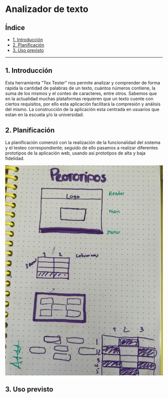 # Analizador de texto

## Índice

* [1. Introducción](#1-Introducción)
* [2. Planificación](#2-Plafinicación)
* [3. Uso previsto](#3-usoprevisto)


***

## 1. Introducción

Esta herramienta "Tex Tester" nos permite analizar y comprender de forma rápida la cantidad de palabras de un texto, cuántos números contiene, la suma de los mismos y el conteo de caracteres, entre otros. Sabemos que en la actualidad muchas plataformas requieren que un texto cuente con ciertos requisitos, por ello esta aplicación facilitará la compresión y análisis del mismo. La construcción de la aplicación esta centrada en usuarios que estan en la escuela y/o la universidad.

## 2. Planificación

La planificación comenzó con la realización de la funcionalidad del sistema y el testeo correspondiente; seguido de ello pasamos a realizar diferentes prototipos de la aplicación web, usando así prototipos de alta y baja fidelidad.


![Foto de prototipo de baja fidelidad](/docs/images/prototipo.jpeg)



## 3. Uso previsto




